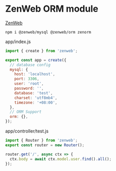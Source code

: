 # ZenWeb ORM module

[ZenWeb](https://www.npmjs.com/package/zenweb)

```
npm i @zenweb/mysql @zenweb/orm zenorm
```

app/index.js
```js
import { create } from 'zenweb';

export const app = create({
  // database config
  mysql: {
    host: 'localhost',
    port: 3306,
    user: 'root',
    password: '',
    database: 'test',
    charset: 'utf8mb4',
    timezone: '+08:00',
  },
  // ORM Support
  orm: {},
});
```

app/controller/test.js
```js
import { Router } from 'zenweb';
export const router = new Router();

router.get('/', async ctx => {
  ctx.body = await ctx.model.user.find().all();
});
```
